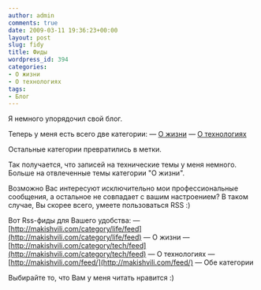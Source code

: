 ```yaml
---
author: admin
comments: true
date: 2009-03-11 19:36:23+00:00
layout: post
slug: fidy
title: Фиды
wordpress_id: 394
categories:
- О жизни
- О технологиях
tags:
- Блог
---
```


Я немного упорядочил свой блог.

Теперь у меня есть всего две категории:
— [О жизни](http://makishvili.com/category/life/)
— [О технологиях](http://makishvili.com/category/tech/)

Остальные категории превратились в метки.

Так получается, что записей на технические темы у меня немного. Больше на отвлеченные темы категории "О жизни".

Возможно Вас интересуют исключительно мои профессиональные сообщения, а остальное не совпадает с вашим настроением?
В таком случае, Вы скорее всего, умеете пользоваться RSS :)

Вот Rss-фиды для Вашего удобства:
— [http://makishvili.com/category/life/feed](http://makishvili.com/category/life/feed) — О жизни
— [http://makishvili.com/category/tech/feed](http://makishvili.com/category/tech/feed) — О технологиях
— [http://makishvili.com/feed/](http://makishvili.com/feed/) — Обе категории

Выбирайте то, что Вам у меня читать нравится :)
